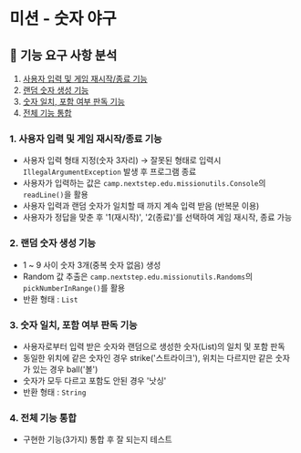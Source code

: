 # 미션 - 숫자 야구

## 🚀 기능 요구 사항 분석
1. [사용자 입력 및 게임 재시작/종료 기능](#사용자_입력_및_게임_재시작/종료_기능)
2. [랜덤 숫자 생성 기능](#랜덤_숫자_생성_기능)
3. [숫자 일치, 포함 여부 판독 기능](#숫자_일치,_포함_여부_판독_기능)
4. [전체 기능 통합](#전체_기능_통합)

### 1. 사용자 입력 및 게임 재시작/종료 기능

- 사용자 입력 형태 지정(숫자 3자리) → 잘못된 형태로 입력시 `IllegalArgumentException` 발생 후 프로그램 종료
- 사용자가 입력하는 값은 `camp.nextstep.edu.missionutils.Console`의 `readLine()`을 활용
- 사용자 입력과 랜덤 숫자가 일치할 때 까지 계속 입력 받음 (반복문 이용)
- 사용자가 정답을 맞춘 후 '1(재시작)', '2(종료)'를 선택하여 게임 재시작, 종료 가능

### 2. 랜덤 숫자 생성 기능

- 1 ~ 9 사이 숫자 3개(중복 숫자 없음) 생성
- Random 값 추출은 `camp.nextstep.edu.missionutils.Randoms`의 `pickNumberInRange()`를 활용
- 반환 형태 : `List`


### 3. 숫자 일치, 포함 여부 판독 기능

- 사용자로부터 입력 받은 숫자와 랜덤으로 생성한 숫자(List)의 일치 및 포함 판독
- 동일한 위치에 같은 숫자인 경우 strike('스트라이크'), 위치는 다르지만 같은 숫자가 있는 경우 ball('볼')
- 숫자가 모두 다르고 포함도 안된 경우 '낫싱'
- 반환 형태 : `String`

### 4. 전체 기능 통합

- 구현한 기능(3가지) 통합 후 잘 되는지 테스트